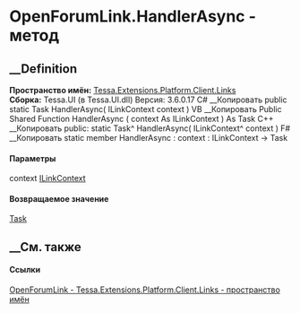# OpenForumLink.HandlerAsync - метод
##  __Definition
 **Пространство имён:**
[Tessa.Extensions.Platform.Client.Links](N_Tessa_Extensions_Platform_Client_Links.htm)  
 **Сборка:** Tessa.UI (в Tessa.UI.dll) Версия: 3.6.0.17
C# __Копировать
     public static Task HandlerAsync(
    	ILinkContext context
    )
VB __Копировать
     Public Shared Function HandlerAsync ( 
    	context As ILinkContext
    ) As Task
C++ __Копировать
     public:
    static Task^ HandlerAsync(
    	ILinkContext^ context
    )
F# __Копировать
     static member HandlerAsync : 
            context : ILinkContext -> Task 
#### Параметры
context [ILinkContext](T_Tessa_Platform_Links_ILinkContext.htm)
#### Возвращаемое значение
[Task](https://learn.microsoft.com/dotnet/api/system.threading.tasks.task)
##  __См. также
#### Ссылки
[OpenForumLink - ](T_Tessa_Extensions_Platform_Client_Links_OpenForumLink.htm)
[Tessa.Extensions.Platform.Client.Links - пространство
имён](N_Tessa_Extensions_Platform_Client_Links.htm)
